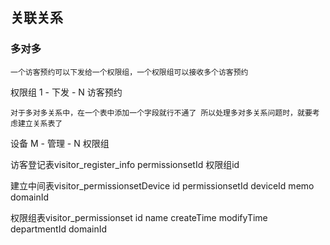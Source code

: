 


## 关联关系




### 多对多

`一个访客预约可以下发给一个权限组，一个权限组可以接收多个访客预约`

权限组  1 - 下发 - N  访客预约

`对于多对多关系中，在一个表中添加一个字段就行不通了
所以处理多对多关系问题时，就要考虑建立关系表了`


设备  M - 管理 - N  权限组


访客登记表visitor_register_info
permissionsetId     权限组id


建立中间表visitor_permissionsetDevice
id
permissionsetId
deviceId
memo
domainId

权限组表visitor_permissionset
id
name
createTime
modifyTime
departmentId
domainId



